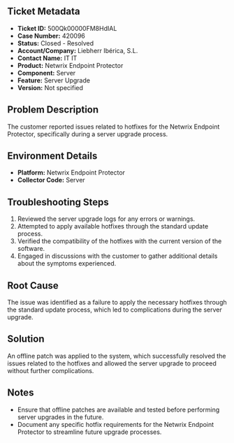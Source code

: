 ## Ticket Metadata
- **Ticket ID:** 500Qk00000FM8HdIAL
- **Case Number:** 420096
- **Status:** Closed - Resolved
- **Account/Company:** Liebherr Ibérica, S.L.
- **Contact Name:** IT IT
- **Product:** Netwrix Endpoint Protector
- **Component:** Server
- **Feature:** Server Upgrade
- **Version:** Not specified

## Problem Description
The customer reported issues related to hotfixes for the Netwrix Endpoint Protector, specifically during a server upgrade process.

## Environment Details
- **Platform:** Netwrix Endpoint Protector
- **Collector Code:** Server

## Troubleshooting Steps
1. Reviewed the server upgrade logs for any errors or warnings.
2. Attempted to apply available hotfixes through the standard update process.
3. Verified the compatibility of the hotfixes with the current version of the software.
4. Engaged in discussions with the customer to gather additional details about the symptoms experienced.

## Root Cause
The issue was identified as a failure to apply the necessary hotfixes through the standard update process, which led to complications during the server upgrade.

## Solution
An offline patch was applied to the system, which successfully resolved the issues related to the hotfixes and allowed the server upgrade to proceed without further complications.

## Notes
- Ensure that offline patches are available and tested before performing server upgrades in the future.
- Document any specific hotfix requirements for the Netwrix Endpoint Protector to streamline future upgrade processes.